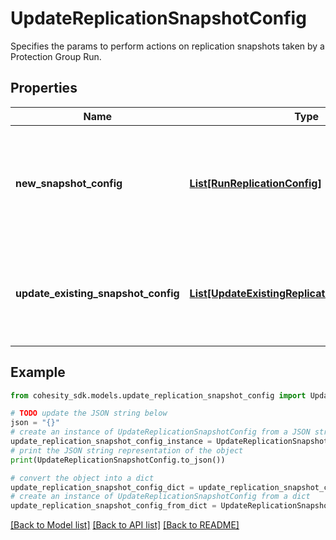 # UpdateReplicationSnapshotConfig

Specifies the params to perform actions on replication snapshots taken by a Protection Group Run.

## Properties

Name | Type | Description | Notes
------------ | ------------- | ------------- | -------------
**new_snapshot_config** | [**List[RunReplicationConfig]**](RunReplicationConfig.md) | Specifies the new configuration about adding Replication Snapshot to existing Protection Group Run. | [optional] 
**update_existing_snapshot_config** | [**List[UpdateExistingReplicationSnapshotConfig]**](UpdateExistingReplicationSnapshotConfig.md) | Specifies the configuration about updating an existing Replication Snapshot Run. | [optional] 

## Example

```python
from cohesity_sdk.models.update_replication_snapshot_config import UpdateReplicationSnapshotConfig

# TODO update the JSON string below
json = "{}"
# create an instance of UpdateReplicationSnapshotConfig from a JSON string
update_replication_snapshot_config_instance = UpdateReplicationSnapshotConfig.from_json(json)
# print the JSON string representation of the object
print(UpdateReplicationSnapshotConfig.to_json())

# convert the object into a dict
update_replication_snapshot_config_dict = update_replication_snapshot_config_instance.to_dict()
# create an instance of UpdateReplicationSnapshotConfig from a dict
update_replication_snapshot_config_from_dict = UpdateReplicationSnapshotConfig.from_dict(update_replication_snapshot_config_dict)
```
[[Back to Model list]](../README.md#documentation-for-models) [[Back to API list]](../README.md#documentation-for-api-endpoints) [[Back to README]](../README.md)


